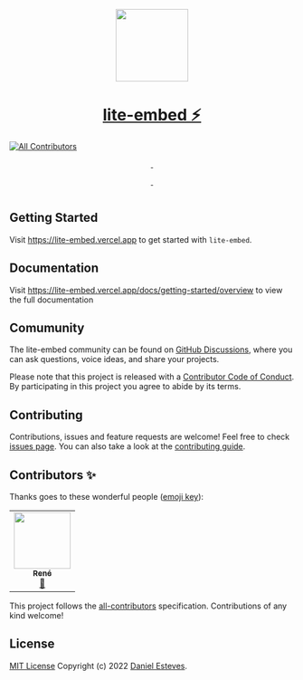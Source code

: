 <p align="center">
  <a href="https://lite-embed.vercel.app">
    <img src="https://res.cloudinary.com/danestves/image/upload/v1650917874/lite-embed-logo.png" height="128">
    <h1 align="center">lite-embed ⚡️</h1>
  </a>
</p>

<!-- ALL-CONTRIBUTORS-BADGE:START - Do not remove or modify this section -->
  
[![All Contributors](https://img.shields.io/badge/all_contributors-5-orange.svg?style=flat-square)](#contributors-)
  
<!-- ALL-CONTRIBUTORS-BADGE:END -->

<p align="center">
  <a aria-label="NPM version" href="https://www.npmjs.com/package/@lite-embed/react">
    <img alt="" src="https://badgen.net/npm/v/@lite-embed/react?label=@lite-embed/react">
  </a>
  <a aria-label="NPM version" href="https://www.npmjs.com/package/@lite-embed/vue">
    <img alt="" src="https://badgen.net/npm/v/@lite-embed/vue?label=@lite-embed/vue">
  </a>
</p>

<p align="center">
  <a aria-label="Package size" href="https://bundlephobia.com/result?p=@lite-embed/react">
    <img alt="" src="https://badgen.net/bundlephobia/minzip/@lite-embed/react?label=@lite-embed/react">
  </a>
  <a aria-label="Package size" href="https://bundlephobia.com/result?p=@lite-embed/vue">
    <img alt="" src="https://badgen.net/bundlephobia/minzip/@lite-embed/vue?label=@lite-embed/vue">
  </a>
</p>

<p align="center">
  <a aria-label="License" href="https://github.com/danestves/lite-embed/blob/main/LICENSE">
    <img alt="" src="https://badgen.net/github/license/danestves/lite-embed">
  </a>
</p>

## Getting Started

Visit https://lite-embed.vercel.app to get started with `lite-embed`.

## Documentation

Visit https://lite-embed.vercel.app/docs/getting-started/overview to view the full documentation

## Comumunity

The lite-embed community can be found on [GitHub Discussions](https://github.com/danestves/lite-embed/discussions), where you can ask questions, voice ideas, and share your projects.

Please note that this project is released with a [Contributor Code of Conduct](/CODE-OF-CONDUCT.md). By participating in this project you agree to abide by its terms.

## Contributing

Contributions, issues and feature requests are welcome!
Feel free to check [issues page](https://github.com/danestves/lite-embed/issues). You can also take a look at the [contributing guide](/contributing.md).

## Contributors ✨

Thanks goes to these wonderful people ([emoji key](https://allcontributors.org/docs/en/emoji-key)):

<!-- ALL-CONTRIBUTORS-LIST:START - Do not remove or modify this section -->
<!-- prettier-ignore-start -->
<!-- markdownlint-disable -->
<table>
  <tr>
    <td align="center"><a href="http://renejfc.dev"><img src="https://avatars.githubusercontent.com/u/60465053?v=4?s=100" width="100px;" alt=""/><br /><sub><b>René</b></sub></a><br /><a href="https://github.com/danestves/lite-embed/commits?author=renejfc" title="Documentation">📖</a></td>
  </tr>
</table>

<!-- markdownlint-restore -->
<!-- prettier-ignore-end -->

<!-- ALL-CONTRIBUTORS-LIST:END -->

This project follows the [all-contributors](https://github.com/all-contributors/all-contributors) specification. Contributions of any kind welcome!

## License

[MIT License](LICENSE) Copyright (c) 2022 [Daniel Esteves](https://danestves.com/).
